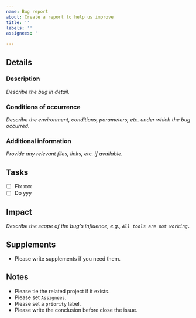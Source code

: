 ```yaml
---
name: Bug report
about: Create a report to help us improve
title: ''
labels: ''
assignees: ''

---
```


## Details
### Description
_Describe the bug in detail._

### Conditions of occurrence
_Describe the environment, conditions, parameters, etc. under which the bug occurred._

### Additional information
_Provide any relevant files, links, etc. if available._

## Tasks
- [ ] Fix xxx
- [ ] Do yyy

## Impact
_Describe the scope of the bug's influence, e.g., `All tools are not working.`_

## Supplements
- Please write supplements if you need them.

## Notes
- Please tie the related project if it exists.
- Please set `Assignees`.
- Please set a `priority` label.
- Please write the conclusion before close the issue.
